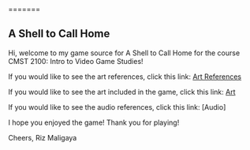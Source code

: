 

=======
## A Shell to Call Home

Hi, welcome to my game source for A Shell to Call Home for the course CMST 2100: Intro to Video Game Studies!

If you would like to see the art references, click this link: [Art References](ART_REFERENCES.md)

If you would like to see the art included in the game, click this link: [Art](ART_Files.md)

If you would like to see the audio references, click this link: [Audio]

I hope you enjoyed the game! Thank you for playing!

Cheers,
Riz Maligaya
